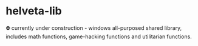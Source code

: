 # helveta-lib
⛔ currently under construction - windows all-purposed shared library, includes math functions, game-hacking functions and utilitarian functions.
